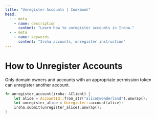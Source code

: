 ```yaml
---
title: "Unregister Accounts | Cookbook"
head:
  - - meta
    - name: description
      content: "Learn how to unregister accounts in Iroha."
  - - meta
    - name: keywords
      content: "Iroha accounts, unregister instruction"
---
```


# How to Unregister Accounts

Only domain owners and accounts with an appropriate permission token 
can unregister another account.

```rust
fn unregister_account(iroha: &Client) {
    let alice = AccountId::from_str("alice@wonderland").unwrap();
    let unregister_alice = Unregister::account(alice);
    iroha.submit(unregister_alice).unwrap();
}
```